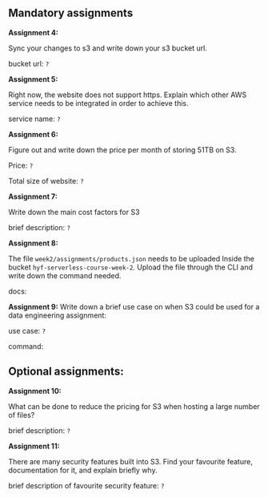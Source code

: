 ## Mandatory assignments

**Assignment 4:**

Sync your changes to s3 and write down your s3 bucket url.

bucket url: `?`

**Assignment 5:**

Right now, the website does not support https. Explain which other AWS service needs to be integrated in order to achieve this.

service name: `?`

**Assignment 6:**

Figure out and write down the price per month of storing 51TB on S3.

Price: `?`

Total size of website: `?`

**Assignment 7:**

Write down the main cost factors for S3

brief description: `?`

**Assignment 8:**

The file `week2/assignments/products.json` needs to be uploaded Inside the bucket `hyf-serverless-course-week-2`. Upload the file through the CLI and write down the command needed.

docs: 

**Assignment 9:**
Write down a brief use case on when S3 could be used for a data engineering assignment: 

use case: `?`

command:

## Optional assignments: 

**Assignment 10:**

What can be done to reduce the pricing for S3 when hosting a large number of files?

brief description: `?` 

**Assignment 11:**

There are many security features built into S3. Find your favourite feature, documentation for it, and explain briefly why.

brief description of favourite security feature: `?` 
